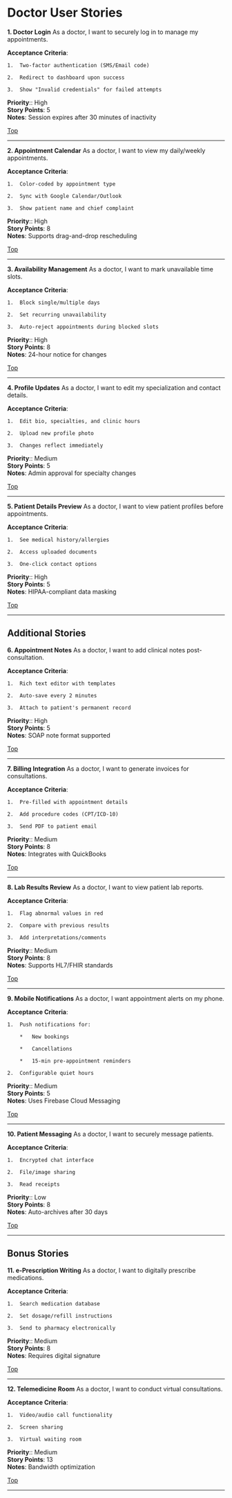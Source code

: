 # Doctor User Stories

**1. Doctor Login**
As a doctor, I want to securely log in to manage my appointments.  


**Acceptance Criteria**:

    1.  Two-factor authentication (SMS/Email code)
        
    2.  Redirect to dashboard upon success
        
    3.  Show "Invalid credentials" for failed attempts 
    
**Priority**:: High  
**Story Points**: 5  
**Notes**: Session expires after 30 minutes of inactivity
    
[Top](#doctor-user-stories)

---

**2. Appointment Calendar**
As a doctor, I want to view my daily/weekly appointments.  

**Acceptance Criteria**:

    1.  Color-coded by appointment type
        
    2.  Sync with Google Calendar/Outlook
        
    3.  Show patient name and chief complaint  
    
**Priority**:: High  
**Story Points**: 8  
**Notes**: Supports drag-and-drop rescheduling
    
    
[Top](#doctor-user-stories)

---

**3. Availability Management**
As a doctor, I want to mark unavailable time slots.  

**Acceptance Criteria**:

    1.  Block single/multiple days
        
    2.  Set recurring unavailability
        
    3.  Auto-reject appointments during blocked slots  
    
**Priority**:: High  
**Story Points**: 8  
**Notes**: 24-hour notice for changes
    
    
[Top](#doctor-user-stories)

---

**4. Profile Updates**
As a doctor, I want to edit my specialization and contact details.  

**Acceptance Criteria**:

    1.  Edit bio, specialties, and clinic hours
        
    2.  Upload new profile photo
        
    3.  Changes reflect immediately  
    
**Priority**:: Medium  
**Story Points**: 5  
**Notes**: Admin approval for specialty changes
    
    
[Top](#doctor-user-stories)

---

**5. Patient Details Preview**
As a doctor, I want to view patient profiles before appointments.  

**Acceptance Criteria**:

    1.  See medical history/allergies
        
    2.  Access uploaded documents
        
    3.  One-click contact options  
    
**Priority**:: High  
**Story Points**: 5  
**Notes**: HIPAA-compliant data masking
    
    
[Top](#doctor-user-stories)

---

**Additional Stories**
----------------------

**6. Appointment Notes**
As a doctor, I want to add clinical notes post-consultation.  

**Acceptance Criteria**:

    1.  Rich text editor with templates
        
    2.  Auto-save every 2 minutes
        
    3.  Attach to patient's permanent record  
    
**Priority**:: High  
**Story Points**: 5  
**Notes**: SOAP note format supported
    
    
[Top](#doctor-user-stories)

---

**7. Billing Integration**
As a doctor, I want to generate invoices for consultations.  

**Acceptance Criteria**:

    1.  Pre-filled with appointment details
        
    2.  Add procedure codes (CPT/ICD-10)
        
    3.  Send PDF to patient email  
    
**Priority**:: Medium  
**Story Points**: 8  
**Notes**: Integrates with QuickBooks
    
    
[Top](#doctor-user-stories)

---

**8. Lab Results Review**
As a doctor, I want to view patient lab reports.  

**Acceptance Criteria**:

    1.  Flag abnormal values in red
        
    2.  Compare with previous results
        
    3.  Add interpretations/comments  
    
**Priority**:: Medium  
**Story Points**: 8  
**Notes**: Supports HL7/FHIR standards
    
    
[Top](#doctor-user-stories)

---

**9. Mobile Notifications**
As a doctor, I want appointment alerts on my phone.  

**Acceptance Criteria**:

    1.  Push notifications for:
        
        *   New bookings
            
        *   Cancellations
            
        *   15-min pre-appointment reminders
            
    2.  Configurable quiet hours  
    
**Priority**:: Medium  
**Story Points**: 5  
**Notes**: Uses Firebase Cloud Messaging
    
    
[Top](#doctor-user-stories)

---

**10. Patient Messaging**
As a doctor, I want to securely message patients.  

**Acceptance Criteria**:

    1.  Encrypted chat interface
        
    2.  File/image sharing
        
    3.  Read receipts  
    
**Priority**:: Low  
**Story Points**: 8  
**Notes**: Auto-archives after 30 days
    
    
[Top](#doctor-user-stories)

---

**Bonus Stories**
-----------------

**11. e-Prescription Writing**
As a doctor, I want to digitally prescribe medications.  

**Acceptance Criteria**:

    1.  Search medication database
        
    2.  Set dosage/refill instructions
        
    3.  Send to pharmacy electronically  
    
**Priority**:: Medium  
**Story Points**: 8  
**Notes**: Requires digital signature
    
    
[Top](#doctor-user-stories)

---

**12. Telemedicine Room**
As a doctor, I want to conduct virtual consultations.  

**Acceptance Criteria**:

    1.  Video/audio call functionality
        
    2.  Screen sharing
        
    3.  Virtual waiting room  
    
**Priority**:: Medium  
**Story Points**: 13  
**Notes**: Bandwidth optimization

[Top](#doctor-user-stories)

---
